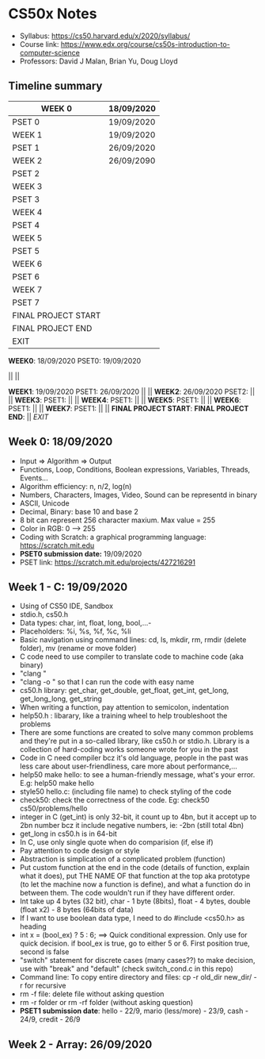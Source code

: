 # CS50x Notes

* Syllabus: https://cs50.harvard.edu/x/2020/syllabus/
* Course link: https://www.edx.org/course/cs50s-introduction-to-computer-science
* Professors: David J Malan, Brian Yu, Doug Lloyd

## Timeline summary

| WEEK 0              | 18/09/2020 |
|---------------------|------------|
| PSET 0              | 19/09/2020 |
| WEEK 1              | 19/09/2020 |
| PSET 1              | 26/09/2020 |
| WEEK 2              | 26/09/2090 |
| PSET 2              |            |
| WEEK 3              |            |
| PSET 3              |            |
| WEEK 4              |            |
| PSET 4              |            |
| WEEK 5              |            |
| PSET 5              |            |
| WEEK 6              |            |
| PSET 6              |            |
| WEEK 7              |            |
| PSET 7              |            |
| FINAL PROJECT START |            |
| FINAL PROJECT END   |            |
| EXIT                |            |
**WEEK0**: 18/09/2020
PSET0: 19/09/2020

||
||

**WEEK1**: 19/09/2020
PSET1: 26/09/2020
||
||
**WEEK2**: 26/09/2020
PSET2: 
||
||
**WEEK3**: 
PSET1: 
||
||
**WEEK4**: 
PSET1: 
||
||
**WEEK5**: 
PSET1: 
||
||
**WEEK6**: 
PSET1: 
||
||
**WEEK7**: 
PSET1: 
||
||
**FINAL PROJECT START**:
**FINAL PROJECT END**:
||
*EXIT*

## Week 0: 18/09/2020
- Input => Algorithm => Output
- Functions, Loop, Conditions, Boolean expressions, Variables, Threads, Events...
- Algorithm efficiency: n, n/2, log(n)
- Numbers, Characters, Images, Video, Sound can be representd in binary
- ASCII, Unicode
- Decimal, Binary: base 10 and base 2
- 8 bit can represent 256 character maxium. Max value = 255
- Color in RGB: 0 --> 255
- Coding with Scratch: a graphical programming language: https://scratch.mit.edu
- **PSET0 submission date:** 19/09/2020
- PSET link: https://scratch.mit.edu/projects/427216291

## Week 1 - C: 19/09/2020
- Using of CS50 IDE, Sandbox
- stdio.h, cs50.h
- Data types: char, int, float, long, bool,...-
- Placeholders: %i, %s, %f, %c, %li
- Basic navigation using command lines: cd, ls, mkdir, rm, rmdir (delete folder), mv (rename or move folder)
- C code need to use compiler to translate code to machine code (aka binary)
- "clang <file>"
- "clang -o <name> <file-name>" so that I can run the code with easy name
- cs50.h library: get_char, get_double, get_float, get_int, get_long, get_long_long, get_string
- When writing a function, pay attention to semicolon, indentation
- help50.h : libarary, like a training wheel to help troubleshoot the problems
- There are some functions are created to solve many common problems and they're put in a so-called library, like cs50.h or stdio.h. Library is a collection of hard-coding works someone wrote for you in the past
- Code in C need compiler bcz it's old language, people in the past was less care about user-friendliness, care more about performance,...
- help50 make hello: to see a human-friendly message, what's your error. E.g: help50 make hello
- style50 hello.c: (including file name) to check styling of the code
- check50: check the correctness of the code. Eg: check50 cs50/problems/hello
- integer in C (get_int) is only 32-bit, it count up to 4bn, but it accept up to 2bn number bcz it include negative numbers, ie: -2bn (still total 4bn)
- get_long in cs50.h is in 64-bit
- In C, use only single quote when do comparision (if, else if)
- Pay attention to code design or style
- Abstraction is simplication of a complicated problem (function)
- Put custom function at the end in the code (details of function, explain what it does), put THE NAME OF that function at the top aka prototype (to let the machine now a function is define), and what a function do in between them. The code wouldn't run if they have different order.
- Int take up 4 bytes (32 bit), char - 1 byte (8bits), float - 4 bytes, double (float x2) - 8 bytes (64bits of data)
- If I want to use boolean data type, I need to do #include <cs50.h> as heading
- int x = (bool_ex) ? 5 : 6; ==> Quick conditional expression. Only use for quick decision. if bool_ex is true, go to either 5 or 6. First position true, second is false
- "switch" statement for discrete cases (many cases??) to make decision, use with "break" and "default" (check switch_cond.c in this repo)
- Command line: To copy entire directory and files: cp -r old_dir new_dir/ -r for recursive
- rm -f file: delete file without asking question
- rm -r folder or rm -rf folder (without asking question)
- **PSET1 submission date**: hello - 22/9, mario (less/more) - 23/9, cash - 24/9, credit - 26/9

## Week 2 - Array: 26/09/2020
